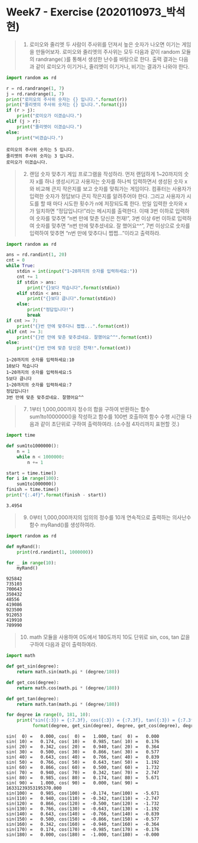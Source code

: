 # Week7 - Exercise (2020110973_박석현)

> 1. 로미오와 줄리엣 두 사람이 주사위를 던져서 높은 숫자가 나오면 이기는 게임을 만들어보자. 로미오와 줄리엣의 주사위는 모두 다음과 같이 random 모듈의 randrange( )를 통해서 생성한 난수를 바탕으로 한다. 출력 결과는 다음과 같이 로미오가 이기거나, 줄리엣이 이기거나, 비기는 결과가 나와야 한다.


```python
import random as rd

r = rd.randrange(1, 7)
j = rd.randrange(1, 7)
print("로미오의 주사위 숫자는 {} 입니다.".format(r))
print("줄리엣의 주사위 숫자는 {} 입니다.".format(j))
if (r > j):
    print("로미오가 이겼습니다.")
elif (j > r):
    print("줄리엣이 이겼습니다.")
else:
    print("비겼습니다.")
```

    로미오의 주사위 숫자는 5 입니다.
    줄리엣의 주사위 숫자는 3 입니다.
    로미오가 이겼습니다.
    

> 2. 랜덤 숫자 맞추기 게임 프로그램을 작성하라. 먼저 랜덤하게 1~20까지의 숫자 x를 하나 생성시키고 사용자는 숫자를 하나씩 입력하면서 생성된 숫자 x와 비교해 큰지 작은지를 보고 숫자를 맞춰가는 게임이다. 컴퓨터는 사용자가 입력한 숫자가 정답보다 큰지 작은지를 알려주어야 한다. 그리고 사용자가 시도를 할 때 마다 시도한 횟수가 n에 저장되도록 한다. 만일 입력한 숫자와 x가 일치하면 “정답입니다!”라는 메시지를 출력한다. 이때 3번 이하로 입력하여 숫자를 맞추면 “n번 만에 맞춘 당신은 천재!”, 3번 이상 6번 이하로 입력하여 숫자를 맞추면 “n번 만에 맞추셨네요. 잘 했어요^^”, 7번 이상으로 숫자를 입력하여 맞추면 “n번 만에 맞추다니 쩝쩝…”이라고 출력하라.


```python
import random as rd

ans = rd.randint(1, 20)
cnt = 0
while True:
    stdin = int(input("1~20까지의 숫자를 입력하세요:"))
    cnt += 1
    if stdin > ans:
        print("{}보다 작습니다".format(stdin))
    elif stdin < ans:
        print("{}보다 큽니다".format(stdin))
    else:
        print("정답입니다!")
        break
if cnt >= 7:
    print("{}번 만에 맞추다니 쩝쩝...".format(cnt))
elif cnt >= 3:
    print("{}번 만에 맞춘 맞추셨네요. 잘했어요^^".format(cnt))
else:
    print("{}번 만에 맞춘 당신은 천재!".format(cnt))
```

    1~20까지의 숫자를 입력하세요:10
    10보다 작습니다
    1~20까지의 숫자를 입력하세요:5
    5보다 큽니다
    1~20까지의 숫자를 입력하세요:7
    정답입니다!
    3번 만에 맞춘 맞추셨네요. 잘했어요^^
    

> 7. 1부터 1,000,000까지 정수의 합을 구하여 반환하는 함수 sum1to1000000()을 작성하고 함수를 100번 호출하여 함수 수행 시간을 다음과 같이 초단위로 구하여 출력하여라. (소수점 4자리까지 표현할 것.)


```python
import time

def sum1to1000000():
    n = 1
    while n < 1000000:
        n += 1

start = time.time()
for i in range(100):
    sum1to1000000()
finish = time.time()
print("{:.4f}".format(finish - start))
```

    3.4954
    

> 9.	0부터 1,000,000까지의 임의의 정수를 10개 연속적으로 출력하는 의사난수 함수 myRand()를 생성하여라.


```python
import random as rd

def myRand():
    print(rd.randint(1, 1000000))

for _ in range(10):
    myRand()
```

    925842
    735103
    700643
    350432
    48556
    419086
    923500
    912053
    419910
    789990
    

> 10. math 모듈을 사용하여 0도에서 180도까지 10도 단위로 sin, cos, tan 값을 구하여 다음과 같이 출력하여라.


```python
import math

def get_sin(degree):
    return math.sin(math.pi * (degree/180))

def get_cos(degree):
    return math.cos(math.pi * (degree/180))

def get_tan(degree):
    return math.tan(math.pi * (degree/180))

for degree in range(0, 181, 10):
    print("sin({:3}) = {:7.3f}, cos({:3}) = {:7.3f}, tan({:3}) = {:7.3f}".
          format(degree, get_sin(degree), degree, get_cos(degree), degree, get_tan(degree)))
```

    sin(  0) =   0.000, cos(  0) =   1.000, tan(  0) =   0.000
    sin( 10) =   0.174, cos( 10) =   0.985, tan( 10) =   0.176
    sin( 20) =   0.342, cos( 20) =   0.940, tan( 20) =   0.364
    sin( 30) =   0.500, cos( 30) =   0.866, tan( 30) =   0.577
    sin( 40) =   0.643, cos( 40) =   0.766, tan( 40) =   0.839
    sin( 50) =   0.766, cos( 50) =   0.643, tan( 50) =   1.192
    sin( 60) =   0.866, cos( 60) =   0.500, tan( 60) =   1.732
    sin( 70) =   0.940, cos( 70) =   0.342, tan( 70) =   2.747
    sin( 80) =   0.985, cos( 80) =   0.174, tan( 80) =   5.671
    sin( 90) =   1.000, cos( 90) =   0.000, tan( 90) = 16331239353195370.000
    sin(100) =   0.985, cos(100) =  -0.174, tan(100) =  -5.671
    sin(110) =   0.940, cos(110) =  -0.342, tan(110) =  -2.747
    sin(120) =   0.866, cos(120) =  -0.500, tan(120) =  -1.732
    sin(130) =   0.766, cos(130) =  -0.643, tan(130) =  -1.192
    sin(140) =   0.643, cos(140) =  -0.766, tan(140) =  -0.839
    sin(150) =   0.500, cos(150) =  -0.866, tan(150) =  -0.577
    sin(160) =   0.342, cos(160) =  -0.940, tan(160) =  -0.364
    sin(170) =   0.174, cos(170) =  -0.985, tan(170) =  -0.176
    sin(180) =   0.000, cos(180) =  -1.000, tan(180) =  -0.000
    


```python

```
